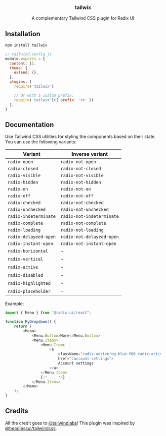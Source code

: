 <h3 align="center">
  tailwix
</h3>

<p align="center">
  A complementary Tailwind CSS plugin for Radix UI
</p>

## Installation

```sh
npm install tailwix
```

```js
// tailwind.config.js
module.exports = {
  content: [],
  theme: {
    extend: {},
  },
  plugins: [
    require('tailwix')

    // Or with a custom prefix:
    require('tailwix')({ prefix: 'rx' })
  ],
}
```

## Documentation

Use Tailwind CSS utilities for styling the components based on their state. You can use the
following variants:

| Variant               | Inverse variant           |
| --------------------- | ------------------------- |
| `radix-open`          | `radix-not-open`          |
| `radix-closed`        | `radix-not-closed`        |
| `radix-visible`       | `radix-not-visible`       |
| `radix-hidden`        | `radix-not-hidden`        |
| `radix-on`            | `radix-not-on`            |
| `radix-off`           | `radix-not-off`           |
| `radix-checked`       | `radix-not-checked`       |
| `radix-unchecked`     | `radix-not-unchecked`     |
| `radix-indeterminate` | `radix-not-indeterminate` |
| `radix-complete`      | `radix-not-complete`      |
| `radix-loading`       | `radix-not-loading`       |
| `radix-delayeed-open` | `radix-not-delayeed-open` |
| `radix-instant-open`  | `radix-not-instant-open`  |
| `radix-horizontal`    | -                         |
| `radix-vertical`      | -                         |
| `radix-active`        | -                         |
| `radix-disabled`      | -                         |
| `radix-highlighted`   | -                         |
| `radix-placeholder`   | -                         |

Example:

```js
import { Menu } from "@radix-ui/react";

function MyDropdown() {
    return (
        <Menu>
            <Menu.Button>More</Menu.Button>
            <Menu.Items>
                <Menu.Item>
                    <a
                        className="radix-active:bg-blue-500 radix-active:text-white radix-not-active:bg-white radix-not-active:text-black"
                        href="/account-settings">
                        Account settings
                    </a>
                </Menu.Item>
                {/* ... */}
            </Menu.Items>
        </Menu>
    );
}
```

## Credits

All the credit goes to [@tailwindlabs](https://github.com/tailwindlabs)! This plugin was inspired by [@headlessui/tailwindcss](https://github.com/tailwindlabs/headlessui/tree/main/packages/%40headlessui-tailwindcss).
